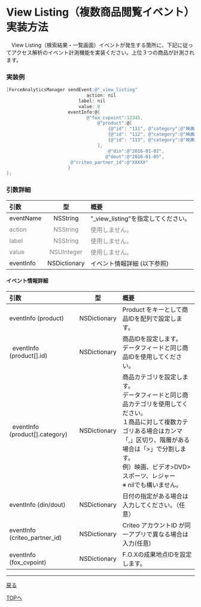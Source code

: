 #	View Listing（複数商品閲覧イベント）実装方法

　View Listing（検索結果・一覧画面）イベントが発生する箇所に、下記に従ってアクセス解析のイベント計測機能を実装ください。上位３つの商品が計測されます。

### 実装例

```objective-c
[ForceAnalyticsManager sendEvent:@"_view_listing"
		                      action: nil
                           label: nil
                           value: 0
                       eventInfo:@{
                              @"fox_cvpoint":12345,
                                  @"product":@[
                                      {@"id": "111", @"category":@"映画、ビデオ>DVD>スポーツ、レジャー"},
                                      {@"id": "112", @"category":@"映画、ビデオ>DVD>スポーツ、レジャー"},
                                      {@"id": "113", @"category":@"映画、ビデオ>DVD>スポーツ、レジャー"}
                                  ],
                                      @"din":@"2016-01-02",
                                     @"dout":@"2016-01-05",
                        @"criteo_partner_id":@"XXXXX"
                       }
];
```

### 引数詳細

| 引数 | 型 | 概要 |
|:----------|:-----------:|:------------|
|eventName|NSString|"\_view\_listing"を指定してください。|
|<span style="color:grey">action|<span style="color:grey">NSString|<span style="color:grey">使用しません。|
|<span style="color:grey">label|<span style="color:grey">NSString|<span style="color:grey">使用しません。|
|<span style="color:grey">value|<span style="color:grey">NSUInteger|<span style="color:grey">使用しません。|
|eventInfo|NSDictionary|イベント情報詳細 (以下参照)|

#### イベント情報詳細

| 引数 | 型 | 概要 |
|:----------|:-----------:|:------------|
|eventInfo (product)|NSDictionary|Product をキーとして商品IDを配列で設定します。
|&nbsp;&nbsp;eventInfo (product[].id)|NSDictionary|商品IDを設定します。<br>データフィードと同じ商品IDを使⽤してください。|
|&nbsp;&nbsp;eventInfo (product[].category)|NSDictionary|商品カテゴリを設定します。<br>データフィードと同じ商品カテゴリを使用してください。<br>１商品に対して複数カテゴリある場合はカンマ「,」区切り、階層がある場合は「>」で分割します。<br>例）映画、ビデオ>DVD>スポーツ、レジャー<br>※ nilでも構いません。|
|eventInfo (din/dout)|NSDictionary|⽇付の指定がある場合は⼊⼒してください。（任意）|
|eventInfo (criteo_partner_id)|NSDictionary|Criteo アカウントID が同⼀アプリで異なる場合は⼊⼒(任意)|
|eventInfo (fox_cvpoint)|NSDictionary|F.O.Xの成果地点IDを設定します。|

---
[戻る](/lang/ja/doc/fox_engagement/README.md)

[TOPへ](/lang/ja/README.md)
